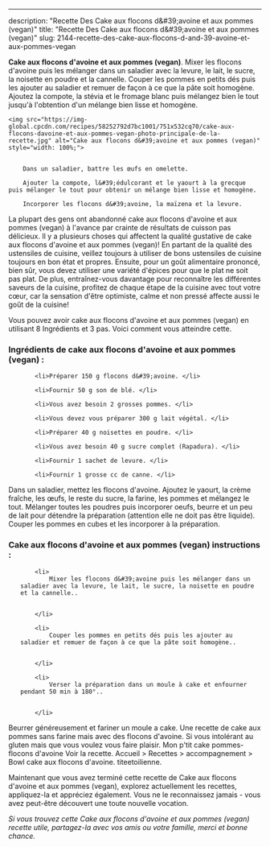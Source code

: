 ---
description: "Recette Des Cake aux flocons d&amp;#39;avoine et aux pommes (vegan)"
title: "Recette Des Cake aux flocons d&amp;#39;avoine et aux pommes (vegan)"
slug: 2144-recette-des-cake-aux-flocons-d-and-39-avoine-et-aux-pommes-vegan

<p>
	<strong>Cake aux flocons d&#39;avoine et aux pommes (vegan)</strong>. 
	Mixer les flocons d&#39;avoine puis les mélanger dans un saladier avec la levure, le lait, le sucre, la noisette en poudre et la cannelle. Couper les pommes en petits dés puis les ajouter au saladier et remuer de façon à ce que la pâte soit homogène. Ajoutez la compote, la stévia et le fromage blanc puis mélangez bien le tout jusqu&#39;à l&#39;obtention d&#39;un mélange bien lisse et homogène.
</p>
<p>
	
	<img src="https://img-global.cpcdn.com/recipes/58252792d7bc1001/751x532cq70/cake-aux-flocons-davoine-et-aux-pommes-vegan-photo-principale-de-la-recette.jpg" alt="Cake aux flocons d&#39;avoine et aux pommes (vegan)" style="width: 100%;">
	
	
		Dans un saladier, battre les œufs en omelette.
	
		Ajouter la compote, l&#39;édulcorant et le yaourt à la grecque puis mélanger le tout pour obtenir un mélange bien lisse et homogène.
	
		Incorporer les flocons d&#39;avoine, la maïzena et la levure.
	
</p>

La plupart des gens ont abandonné cake aux flocons d&#39;avoine et aux pommes (vegan) à l'avance par crainte de résultats de cuisson pas délicieux. Il y a plusieurs choses qui affectent la qualité gustative de cake aux flocons d&#39;avoine et aux pommes (vegan)! En partant de la qualité des ustensiles de cuisine, veillez toujours à utiliser de bons ustensiles de cuisine toujours en bon état et propres. Ensuite, pour un goût alimentaire prononcé, bien sûr, vous devez utiliser une variété d'épices pour que le plat ne soit pas plat. De plus, entraînez-vous davantage pour reconnaître les différentes saveurs de la cuisine, profitez de chaque étape de la cuisine avec tout votre cœur, car la sensation d'être optimiste, calme et non pressé affecte aussi le goût de la cuisine!

<!--inarticleads1-->

Vous pouvez avoir cake aux flocons d&#39;avoine et aux pommes (vegan) en utilisant 8 Ingrédients et 3 pas. Voici comment vous atteindre cette.

<h3>Ingrédients de cake aux flocons d&#39;avoine et aux pommes (vegan) :</h3>

<ol>
	
		<li>Préparer 150 g flocons d&#39;avoine. </li>
	
		<li>Fournir 50 g son de blé. </li>
	
		<li>Vous avez besoin 2 grosses pommes. </li>
	
		<li>Vous devez vous préparer 300 g lait végétal. </li>
	
		<li>Préparer 40 g noisettes en poudre. </li>
	
		<li>Vous avez besoin 40 g sucre complet (Rapadura). </li>
	
		<li>Fournir 1 sachet de levure. </li>
	
		<li>Fournir 1 grosse cc de canne. </li>
	
</ol>

Dans un saladier, mettez les flocons d&#39;avoine. Ajoutez le yaourt, la crème fraîche, les œufs, le reste du sucre, la farine, les pommes et mélangez le tout. Mélanger toutes les poudres puis incorporer oeufs, beurre et un peu de lait pour détendre la préparation (attention elle ne doit pas être liquide). Couper les pommes en cubes et les incorporer à la préparation. 

<!--inarticleads2-->

<h3>Cake aux flocons d&#39;avoine et aux pommes (vegan) instructions :</h3>

<ol>
	
		<li>
			Mixer les flocons d&#39;avoine puis les mélanger dans un saladier avec la levure, le lait, le sucre, la noisette en poudre et la cannelle..
			
			
		</li>
	
		<li>
			Couper les pommes en petits dés puis les ajouter au saladier et remuer de façon à ce que la pâte soit homogène..
			
			
		</li>
	
		<li>
			Verser la préparation dans un moule à cake et enfourner pendant 50 min à 180°..
			
			
		</li>
	
</ol>

Beurrer généreusement et fariner un moule a cake. Une recette de cake aux pommes sans farine mais avec des flocons d&#39;avoine. Si vous intolérant au gluten mais que vous voulez vous faire plaisir. Mon p&#39;tit cake pommes-flocons d&#39;avoine Voir la recette. Accueil &gt; Recettes &gt; accompagnement &gt; Bowl cake aux flocons d&#39;avoine. titeetoilienne. 

<!--inarticleads1-->

<p>
Maintenant que vous avez terminé cette recette de Cake aux flocons d&#39;avoine et aux pommes (vegan), explorez actuellement les recettes, appliquez-la et appréciez également. Vous ne le reconnaissez jamais - vous avez peut-être découvert une toute nouvelle vocation.
</p>

<p>
<i>Si vous trouvez cette Cake aux flocons d&#39;avoine et aux pommes (vegan) recette utile, partagez-la avec vos amis ou votre famille, merci et bonne chance.</i>
</p>
